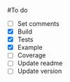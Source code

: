 #To do
- [ ] Set comments
- [x] Build
- [x] Tests
- [x] Example
- [ ] Coverage
- [ ] Update readme
- [ ] Update version